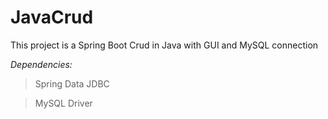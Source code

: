 # JavaCrud

This project is a Spring Boot Crud in Java with GUI and MySQL connection

*Dependencies:*

> Spring Data JDBC

> MySQL Driver